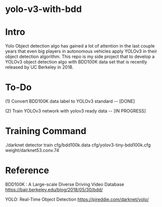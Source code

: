 # yolo-v3-with-bdd

# Intro
Yolo Object detection algo has gained a lot of attention in the last couple years that even big players in autonomous vehicles apply YOLOv3 in their object detection algorithm.
This repo is my side project that to develop a YOLOv3 object detection algo with BDD100K data set that is recently released by UC Berkeley in 2018.

# To-Do
(1) Convert BDD100K data label to YOLOv3 standard -- [DONE]

(2) Train YOLOv3 network with yolov3 ready data -- [IN PROGRESS]

# Training Command
./darknet detector train cfg/bdd100k.data cfg/yolov3-tiny-bdd100k.cfg weight/darknet53.conv.74



# Reference
BDD100K : A Large-scale Diverse Driving Video Database
https://bair.berkeley.edu/blog/2018/05/30/bdd/

YOLO: Real-Time Object Detection
https://pjreddie.com/darknet/yolo/
